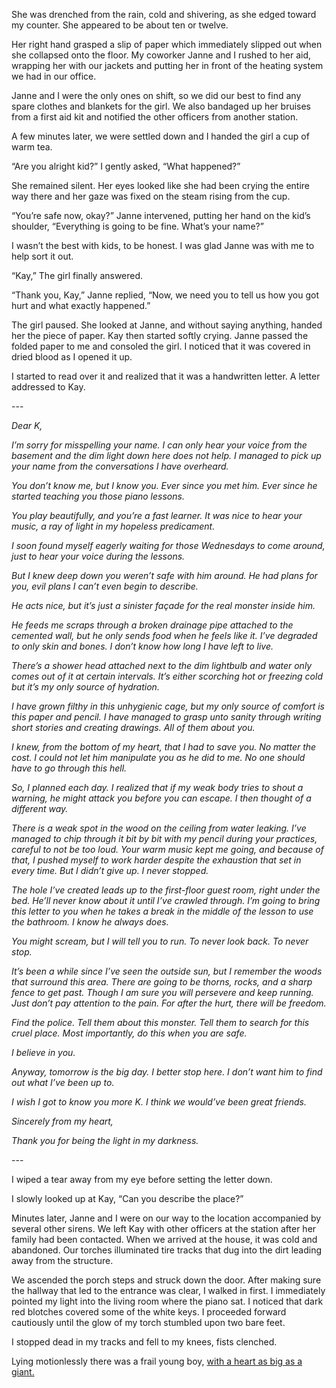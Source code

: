 She was drenched from the rain, cold and shivering, as she edged toward my counter. She appeared to be about ten or twelve.

Her right hand grasped a slip of paper which immediately slipped out when she collapsed onto the floor. My coworker Janne and I rushed to her aid, wrapping her with our jackets and putting her in front of the heating system we had in our office. 

Janne and I were the only ones on shift, so we did our best to find any spare clothes and blankets for the girl. We also bandaged up her bruises from a first aid kit and notified the other officers from another station. 

A few minutes later, we were settled down and I handed the girl a cup of warm tea. 

“Are you alright kid?” I gently asked, “What happened?”

She remained silent. Her eyes looked like she had been crying the entire way there and her gaze was fixed on the steam rising from the cup. 

“You’re safe now, okay?” Janne intervened, putting her hand on the kid’s shoulder, “Everything is going to be fine. What’s your name?”

I wasn’t the best with kids, to be honest. I was glad Janne was with me to help sort it out.

“Kay,” The girl finally answered.

“Thank you, Kay,” Janne replied, “Now, we need you to tell us how you got hurt and what exactly happened.”

The girl paused. She looked at Janne, and without saying anything, handed her the piece of paper. Kay then started softly crying. Janne passed the folded paper to me and consoled the girl. I noticed that it was covered in dried blood as I opened it up. 

I started to read over it and realized that it was a handwritten letter. A letter addressed to Kay. 

\--- 

*Dear K,* 

*I’m sorry for misspelling your name. I can only hear your voice from the basement and the dim light down here does not help. I  managed to pick up your name from the conversations I have overheard.*  

*You don’t know me, but I know you. Ever since you met him. Ever since he started teaching you those piano lessons.*

*You play beautifully, and you’re a fast learner. It was nice to hear your music, a ray of light in my hopeless predicament.* 

*I soon found myself eagerly waiting for those Wednesdays to come around, just to hear your voice during the lessons.*

*But I knew deep down you weren’t safe with him around. He had plans for you, evil plans I can’t even begin to describe.*

*He acts nice, but it’s just a sinister façade for the real monster inside him.* 

*He feeds me scraps through a broken drainage pipe attached to the cemented wall, but he only sends food when he feels like it. I’ve degraded to only skin and bones. I don’t know how long I have left to live.*

*There’s a shower head attached next to the dim lightbulb and water only comes out of it at certain intervals. It’s either scorching hot or freezing cold but it’s my only source of hydration.*

*I have grown filthy in this unhygienic cage, but my only source of comfort is this paper and pencil. I have managed to grasp unto sanity through writing short stories and creating drawings. All of them about you.* 

*I knew, from the bottom of my heart, that I had to save you. No matter the cost. I could not let him manipulate you as he did to me. No one should have to go through this hell.* 

*So, I planned each day. I realized that if my weak body tries to shout a warning, he might attack you before you can escape. I then thought of a different way.*

*There is a weak spot in the wood on the ceiling from water leaking. I’ve managed to chip through it bit by bit with my pencil during your practices, careful to not be too loud. Your warm music kept me going, and because of that, I pushed myself to work harder despite the exhaustion that set in every time. But I didn’t give up. I never stopped.* 

*The hole I’ve created leads up to the first-floor guest room, right under the bed. He’ll never know about it until I’ve crawled through. I’m going to bring this letter to you when he takes a break in the middle of the lesson to use the bathroom. I know he always does.* 

*You might scream, but I will tell you to run. To never look back. To never stop.* 

*It’s been a while since I’ve seen the outside sun, but I remember the woods that surround this area. There are going to be thorns, rocks, and a sharp fence to get past. Though I am sure you will persevere and keep running. Just don’t pay attention to the pain. For after the hurt, there will be freedom.* 

*Find the police. Tell them about this monster. Tell them to search for this cruel place. Most importantly, do this when you are safe.* 

*I believe in you.*  

*Anyway, tomorrow is the big day. I better stop here. I don’t want him to find out what I’ve been up to.*

*I wish I got to know you more K. I think we would’ve been great friends.* 

*Sincerely from my heart,*

*Thank you for being the light in my darkness.* 

\---

I wiped a tear away from my eye before setting the letter down.

I slowly looked up at Kay, “Can you describe the place?” 

Minutes later, Janne and I were on our way to the location accompanied by several other sirens. We left Kay with other officers at the station after her family had been contacted. When we arrived at the house, it was cold and abandoned. Our torches illuminated tire tracks that dug into the dirt leading away from the structure. 

We ascended the porch steps and struck down the door. After making sure the hallway that led to the entrance was clear, I walked in first. I immediately pointed my light into the living room where the piano sat. I noticed that dark red blotches covered some of the white keys. I proceeded forward cautiously until the glow of my torch stumbled upon two bare feet.  

I stopped dead in my tracks and fell to my knees, fists clenched. 

Lying motionlessly there was a frail young boy, [with a heart as big as a giant.](https://www.reddit.com/r/RoyalStories/)